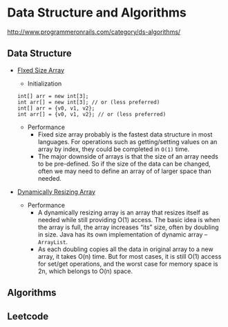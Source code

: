 # Data Structure and Algorithms
http://www.programmeronrails.com/category/ds-algorithms/

## Data Structure
* [FIxed Size Array](http://www.programmeronrails.com/2015/11/13/fixed-size-array/)
    * Initialization
    ```
    int[] arr = new int[3];
    int arr[] = new int[3]; // or (less preferred)
    int[] arr = {v0, v1, v2};
    int arr[] = {v0, v1, v2}; // or (less preferred)
    ```
    * Performance
        * Fixed size array probably is the fastest data structure in most languages. For operations such as getting/setting values on an array by index, they could be completed in `O(1)` time.
        * The major downside of arrays is that the size of an array needs to be pre-defined. So if the size of the data can be changed, often we may need to define an array of of larger space than needed.

* [Dynamically Resizing Array](http://www.programmeronrails.com/2015/11/13/dynamically-resizing-array/)
    * Performance
        * A dynamically resizing array is an array that resizes itself as needed while still providing O(1) access. The basic idea is when the array is full, the array increases “its” size, often by doubling in size. Java has its own implementation of dynamic array – `ArrayList`.
       * As each doubling copies all the data in original array to a new array, it takes O(n) time. But for most cases, it is still O(1) access for set/get operations, and the worst case for memory space is 2n, which belongs to O(n) space.
    
    
    
## Algorithms

## Leetcode
